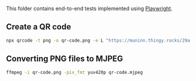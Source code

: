 This folder contains end-to-end tests implemented using
[Playwright](https://playwright.dev/).

## Create a QR code

```bash
npx qrcode -t png -o qr-code.png -e L "https://muninn.thingy.rocks/29a.5392db"
```

## Converting PNG files to MJPEG

```bash
ffmpeg -i qr-code.png -pix_fmt yuv420p qr-code.mjpeg
```

